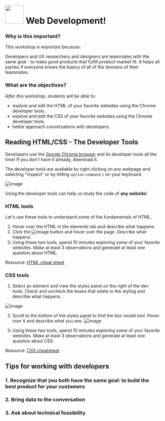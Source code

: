 # <img src="https://cloud.githubusercontent.com/assets/7833470/10899314/63829980-8188-11e5-8cdd-4ded5bcb6e36.png" height="60"> Web Development!

### Why is this important?
<!-- framing the "why" in big-picture/real world examples -->
*This workshop is important because:*

Developers and UX researchers and designers are teammates with the same goal - to make good products that fulfill product-market fit. It helps all parties if everyone knows the basics of all of the domains of their teammates.


### What are the objectives?
<!-- specific/measurable goal for students to achieve -->
*After this workshop, students will be able to:*

- explore and edit the HTML of your favorite websites using the Chrome developer tools.
- explore and edit the CSS of your favorite websites using the Chrome developer tools.
- better approach conversations with developers.

## Reading HTML/CSS - The Developer Tools

Developers use the [Google Chrome browser](https://www.google.com/chrome/browser/desktop/index.html) and its developer tools all the time! If you don't have it already, download it.

The developer tools are available by right clicking on any webpage and selecting "inspect" or by hitting `option` `command` `i` on your keyboard.

![image](https://cloud.githubusercontent.com/assets/6520345/25346522/a9699362-28cc-11e7-8f17-a34fdf2f0d40.png)

Using the developer tools can help us study the code of **any website**!

### HTML tools

Let's use these tools to understand some of the fundamentals of HTML.

1. Hover over the HTML in the elements tab and describe what happens.
2. Click the ![image](https://cloud.githubusercontent.com/assets/6520345/25346727/4c39c846-28cd-11e7-834c-ecf37ea59911.png)
button and hover over the page. Describe what happens.
3. Using these two tools, spend 10 minutes exploring some of your favorite websites. Make at least 3 observations and generate at least one question about HTML.


Resource: [HTML cheat sheet](https://github.com/SF-WDI-LABS/cheatsheets/blob/master/html_cheat_sheet.pdf)


### CSS tools

1. Select an element and view the styles panel on the right of the dev tools. Check and uncheck the boxes that relate to the styling and describe what happens.

![image](https://cloud.githubusercontent.com/assets/6520345/25346964/37ca0f64-28ce-11e7-8856-6db7dfa9fc1b.png)

2. Scroll to the bottom of the styles panel to find the box model tool. Hover over it and describe what you see.
![image](https://cloud.githubusercontent.com/assets/6520345/25346999/5559c02e-28ce-11e7-93a7-71f34c2f5082.png)

3. Using these two tools, spend 10 minutes exploring some of your favorite websites. Make at least 3 observations and generate at least one question about CSS.

Resource: [CSS cheatsheet](https://github.com/SF-WDI-LABS/cheatsheets/blob/master/basic_css_cheat_sheet.pdf)

## Tips for working with developers

### 1. Recognize that you both have the same goal: to build the best product for your customers


### 2. Bring data to the conversation


### 3. Ask about technical feasibility


